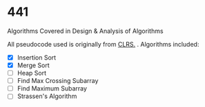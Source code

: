 # 441
Algorithms Covered in Design &amp; Analysis of Algorithms

All pseudocode used is originally from <a href="https://mitpress.mit.edu/books/introduction-algorithms">CLRS.</a>
.
Algorithms included:

- [x] Insertion Sort
- [x] Merge Sort
- [ ] Heap Sort
- [ ] Find Max Crossing Subarray
- [ ] Find Maximum Subarray
- [ ] Strassen's Algorithm
